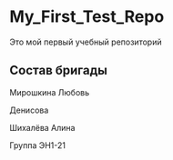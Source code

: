 # My_First_Test_Repo
Это мой первый учебный репозиторий

## Состав бригады

Мирошкина Любовь

Денисова

Шихалёва Алина

Группа ЭН1-21
